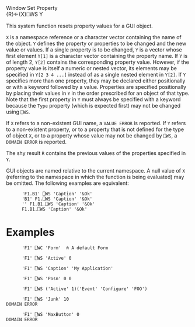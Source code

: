 <div class="heading">
  <div class="name">Window Set Property</div>
  <div class="command">{R}←{X}⎕WS Y</div>
</div>

This system function resets property values for a GUI object.

`X` is a namespace reference or a character vector containing the name of the object.  `Y` defines the property or properties to be changed and the new value or values.  If a single property is to be changed, `Y` is a vector whose first element `Y[1]` is a character vector containing the property name.  If `Y` is of length 2, `Y[2]` contains the corresponding property value.  However, if the property value is itself a numeric or nested vector, its elements may be specified in `Y[2 3 4 ...]` instead of as a single nested element in `Y[2]`.  If `Y` specifies more than one property, they may be declared either positionally or with a keyword followed by a value.  Properties are specified positionally by placing their values in `Y` in the order prescribed for an object of that type.  Note that the first property in `Y` must always be specified with a keyword because the `Type` property (which is expected first) may not be changed using `⎕WS`.

If `X` refers to a non-existent GUI name, a `VALUE ERROR` is reported.  If `Y` refers to a non-existent property, or to a property that is not defined for the type of object `X`, or to a property whose value may not be changed by `⎕WS`, a `DOMAIN ERROR` is reported.

The shy result `R` contains the previous values of the properties specified in `Y`.

GUI objects are named relative to the current namespace.  A null value of `X` (referring to the namespace in which the function is being evaluated) may be omitted.  The following examples are equivalent:
```apl
      'F1.B1' ⎕WS 'Caption' '&Ok'
      'B1' F1.⎕WS 'Caption' '&Ok'
      '' F1.B1.⎕WS 'Caption' '&Ok'
      F1.B1.⎕WS 'Caption' '&Ok'
```

# Examples
```apl
      'F1' ⎕WC 'Form'  ⍝ A default Form
 
      'F1' ⎕WS 'Active' 0
 
      'F1' ⎕WS 'Caption' 'My Application'
 
      'F1' ⎕WS 'Posn' 0 0
 
      'F1' ⎕WS ('Active' 1)('Event' 'Configure' 'FOO')
 
      'F1' ⎕WS 'Junk' 10
DOMAIN ERROR
 
      'F1' ⎕WS 'MaxButton' 0
DOMAIN ERROR
```
